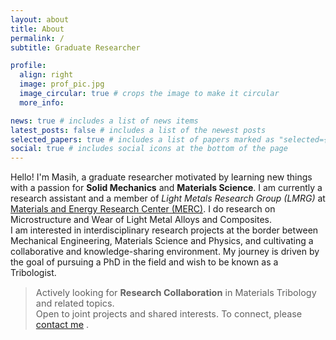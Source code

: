 ```yaml
---
layout: about
title: About
permalink: /
subtitle: Graduate Researcher

profile:
  align: right
  image: prof_pic.jpg
  image_circular: true # crops the image to make it circular
  more_info: 

news: true # includes a list of news items
latest_posts: false # includes a list of the newest posts
selected_papers: true # includes a list of papers marked as "selected={true}"
social: true # includes social icons at the bottom of the page
---
```


Hello! I'm Masih, a graduate researcher motivated by learning new things with a passion for **Solid Mechanics** and **Materials Science**. I am currently a research assistant and a member of *Light Metals Research Group (LMRG)* at [Materials and Energy Research Center (MERC)](https://en.merc.ac.ir/). I do research on Microstructure and Wear of Light Metal Alloys and Composites.<br />
I am interested in interdisciplinary research projects at the border between Mechanical Engineering, Materials Science and Physics, and cultivating a collaborative and knowledge-sharing environment. My journey is driven by the goal of pursuing a PhD in the field and wish to be known as a Tribologist.

<blockquote style="font-size: 0.9rem;">
  <i class="fa fa-bullhorn" aria-hidden="true"></i>
  Actively looking for <b>Research Collaboration</b> in Materials Tribology and related topics.<br>
  Open to joint projects and shared interests. To connect, please
  <a href="mailto:banijamali.masih@gmail.com">contact me</a> .
</blockquote>

